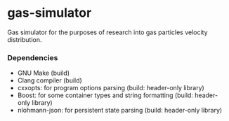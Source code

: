 # gas-simulator

Gas simulator for the purposes of research into gas particles velocity distribution.

### Dependencies
* GNU Make (build)
* Clang compiler (build)
* cxxopts: for program options parsing (build: header-only library)
* Boost: for some container types and string formatting (build: header-only library)
* nlohmann-json: for persistent state parsing (build: header-only library)
